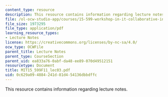 ```yaml
---
content_type: resource
description: This resource contains information regarding lecture notes.
file: /ol-ocw-studio-app/courses/15-599-workshop-in-it-collaborative-innovation-networks-fall-2011/0c629a094884241d81d454136dbbdffc_MIT15_599F11_lec03.pdf
file_size: 1973295
file_type: application/pdf
learning_resource_types:
- Lecture Notes
license: https://creativecommons.org/licenses/by-nc-sa/4.0/
ocw_type: OCWFile
parent_title: Lecture Notes
parent_type: CourseSection
parent_uid: ea833a76-0abf-da48-ee89-070d49512151
resourcetype: Document
title: MIT15_599F11_lec03.pdf
uid: 0c629a09-4884-241d-81d4-54136dbbdffc
---
```

This resource contains information regarding lecture notes.